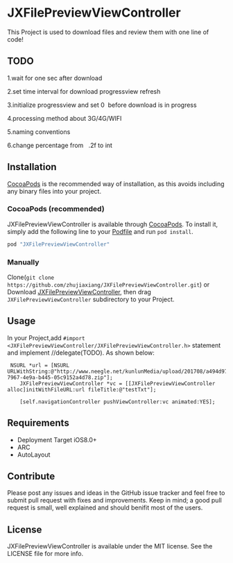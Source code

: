 # JXFilePreviewViewController
This Project is used to download files and review them with one line of code!
## TODO

1.wait for one sec after download

2.set time interval for download progressview refresh

3.initialize progressview and set 0  before download is in progress

4.processing method about 3G/4G/WIFI

5.naming conventions


6.change percentage from   .2f to int

## Installation

[CocoaPods](http://cocoapods.org) is the recommended way of installation, as this avoids including any binary files into your project.

### CocoaPods (recommended)

JXFilePreviewViewController is available through [CocoaPods](http://cocoapods.org). To install
it, simply add the following line to your [Podfile](http://cocoapods.org/#get_started) and run `pod install`.

```ruby
pod "JXFilePreviewViewController"
```

### Manually

Clone(`git clone https://github.com/zhujiaxiang/JXFilePreviewViewController.git`) or  Download [JXFilePreviewViewController](https://github.com/zhujiaxiang/JXFilePreviewViewController/archive/master.zip), then drag `JXFilePreviewViewController` subdirectory to your Project.


## Usage

In your Project,add `#import <JXFilePreviewViewController/JXFilePreviewViewController.h>` statement and implement //delegate(TODO). As shown below:

```Objc
 NSURL *url = [NSURL URLWithString:@"http://www.neegle.net/kunlunMedia/upload/201708/a494d97e-7967-4e9a-b445-05c9152a4d78.zip"];
    JXFilePreviewViewController *vc = [[JXFilePreviewViewController alloc]initWithFileURL:url fileTitle:@"testTxt"];
    
    [self.navigationController pushViewController:vc animated:YES];

```

## Requirements

* Deployment Target iOS8.0+
* ARC
* AutoLayout


## Contribute

Please post any issues and ideas in the GitHub issue tracker and feel free to submit pull request with fixes and improvements. Keep in mind; a good pull request is small, well explained and should benifit most of the users.


## License

JXFilePreviewViewController is available under the MIT license. See the LICENSE file for more info.

